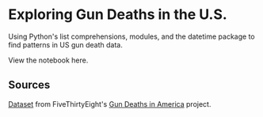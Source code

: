# Exploring Gun Deaths in the U.S.

Using Python's list comprehensions, modules, and the datetime package to find patterns in US gun death data.

View the notebook here.

## Sources
[Dataset](https://github.com/fivethirtyeight/guns-data) from FiveThirtyEight's [Gun Deaths in America](http://fivethirtyeight.com/gun-deaths/) project.
